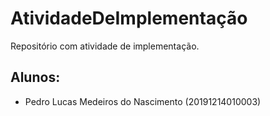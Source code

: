 # AtividadeDeImplementação
Repositório com atividade de implementação.

## Alunos:
- Pedro Lucas Medeiros do Nascimento (20191214010003)